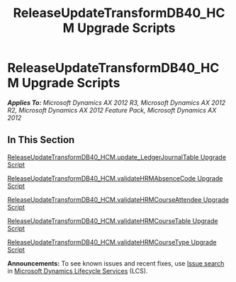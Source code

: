 ﻿---
title: ReleaseUpdateTransformDB40_HCM Upgrade Scripts
TOCTitle: ReleaseUpdateTransformDB40_HCM Upgrade Scripts
ms:assetid: 8b03ddd3-ac5c-4e46-a8dd-3fe8385cb35f
ms:mtpsurl: https://msdn.microsoft.com/en-us/library/JJ736417(v=AX.60)
ms:contentKeyID: 49709606
ms.date: 05/18/2015
mtps_version: v=AX.60
---

# ReleaseUpdateTransformDB40\_HCM Upgrade Scripts 


_**Applies To:** Microsoft Dynamics AX 2012 R3, Microsoft Dynamics AX 2012 R2, Microsoft Dynamics AX 2012 Feature Pack, Microsoft Dynamics AX 2012_

## In This Section

[ReleaseUpdateTransformDB40\_HCM.update\_LedgerJournalTable Upgrade Script](releaseupdatetransformdb40-hcm-update-ledgerjournaltable-upgrade-script.md)

[ReleaseUpdateTransformDB40\_HCM.validateHRMAbsenceCode Upgrade Script](releaseupdatetransformdb40-hcm-validatehrmabsencecode-upgrade-script.md)

[ReleaseUpdateTransformDB40\_HCM.validateHRMCourseAttendee Upgrade Script](releaseupdatetransformdb40-hcm-validatehrmcourseattendee-upgrade-script.md)

[ReleaseUpdateTransformDB40\_HCM.validateHRMCourseTable Upgrade Script](releaseupdatetransformdb40-hcm-validatehrmcoursetable-upgrade-script.md)

[ReleaseUpdateTransformDB40\_HCM.validateHRMCourseType Upgrade Script](releaseupdatetransformdb40-hcm-validatehrmcoursetype-upgrade-script.md)

  
**Announcements:** To see known issues and recent fixes, use [Issue search](http://go.microsoft.com/fwlink/?linkid=389258) in [Microsoft Dynamics Lifecycle Services](http://go.microsoft.com/fwlink/?linkid=306505) (LCS).

